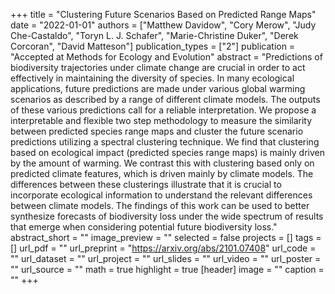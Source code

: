 +++
title = "Clustering Future Scenarios Based on Predicted Range Maps"
date = "2022-01-01"
authors = ["Matthew Davidow", "Cory Merow", "Judy Che-Castaldo", "Toryn L. J. Schafer", "Marie-Christine Duker", "Derek Corcoran", "David Matteson"]
publication_types = ["2"]
publication = "Accepted at Methods for Ecology and Evolution"
abstract = "Predictions of biodiversity trajectories under climate change are crucial in order to act effectively in maintaining the diversity of species. In many ecological applications, future predictions are made under various global warming scenarios as described by a range of different climate models. The outputs of these various predictions call for a reliable interpretation. We propose a interpretable and flexible two step methodology to measure the similarity between predicted species range maps and cluster the future scenario predictions utilizing a spectral clustering technique. We find that clustering based on ecological impact (predicted species range maps) is mainly driven by the amount of warming. We contrast this with clustering based only on predicted climate features, which is driven mainly by climate models. The differences between these clusterings illustrate that it is crucial to incorporate ecological information to understand the relevant differences between climate models. The findings of this work can be used to better synthesize forecasts of biodiversity loss under the wide spectrum of results that emerge when considering potential future biodiversity loss."
abstract_short = ""
image_preview = ""
selected = false
projects = []
tags = []
url_pdf = ""
url_preprint = "https://arxiv.org/abs/2101.07408"
url_code = ""
url_dataset = ""
url_project = ""
url_slides = ""
url_video = ""
url_poster = ""
url_source = ""
math = true
highlight = true
[header]
image = ""
caption = ""
+++

